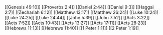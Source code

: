 [[Genesis 49:10]]
[[Proverbs 2:4]]
[[Daniel 2:44]]
[[Daniel 9:3]]
[[Haggai 2:7]]
[[Zechariah 6:12]]
[[Matthew 13:17]]
[[Matthew 26:24]]
[[Luke 10:24]]
[[Luke 24:25]]
[[Luke 24:44]]
[[John 5:39]]
[[John 7:52]]
[[Acts 3:22]]
[[Acts 7:52]]
[[Acts 10:43]]
[[Acts 13:27]]
[[Acts 17:11]]
[[Acts 28:23]]
[[Hebrews 11:13]]
[[Hebrews 11:40]]
[[1 Peter 1:11]]
[[2 Peter 1:19]]
